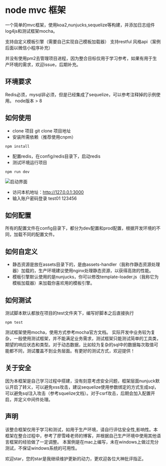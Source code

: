# node mvc 框架

一个简单的mvc框架，使用koa2,nunjucks,sequelize等构建，并添加日志组件log4js和测试框架mocha。

支持自定义模板引擎（需要自己实现自己模板加载器）
支持restful 风格api（案例后面以微信小程序补充）

并没有使用pm2去管理项目进程，因为整合目标仅用于学习参考，如果有用于生产环境的需求，欢迎issue，后期补充。

## 环境要求
Redis必须，mysql非必须，但是已经集成了sequelize，可以参考注释掉的示例使用。
node版本 > 8

## 如何使用
- clone 项目
git clone 项目地址
- 安装所需依赖（推荐使用cnpm）
```
npm install
```
- 配置redis，在config/redis目录下，启动redis
- 测试环境运行项目
```
npm run dev
```

![启动界面](https://maxiaofeng-blog.oss-cn-hangzhou.aliyuncs.com/markdown/WX20180324-201926%402x.png)

- 访问本机地址：http://127.0.0.1:3000
- 输入账户密码登录 test01 123456

## 如何配置
所有的配置文件在config目录下，都分为dev配置和prod配置，根据开发环境的不同，加载不同的配置文件。

## 如何自定义
- 静态资源是放在assets目录下的，是由assets-handler（我称作静态资源处理器）加载的，生产环境建议使用nginx处理静态资源，以获得高效的性能。
- 模板引擎默认使用的是nunjucks，你可以修改template-loader.js（我称它为模板加载器）来加载你喜欢用的模板引擎。

## 如何测试
测试脚本默认都放在项目的test文件夹下，编写好脚本之后直接执行
```
npm test 
```

测试框架使用mocha，使用方式参考mocha官方文档。
实际开发中业务较为复杂，一般使用测试框架，并不能满足业务需求，测试框架只能测试简单的工具类，期望的响应状态和类型。对于动态数据，比如较为复杂的sql中的数据每次取值可能都不同，测试覆盖不到业务层面。有更好的测试方式，欢迎提供！

## 关于安全
因为本框架是自己学习过程中搭建，没有刻意考虑安全问题，框架层面nunjuck默认开启了转义，可以避免xss攻击，建议sequelize使用参数绑定的方式生成sql，可以避免sql注入攻击（参考squelize文档）。对于csrf攻击，后期会加入配置开启，并定义中间件处理。

## 声明
该整合框架仅用于学习和测试，如用于生产环境，请自行评估安全性,影响性。本框架在整合过程中，参考了廖雪峰老师的博客，并根据自己生产环境中使用其他语言框架的经验做了一定调整。
本案例是在mac上编写，未在windows上做过充分测试，不保证windows系统的可用性。

欢迎star，您的star是我继续维护更新的动力，更欢迎各位大神批评指正。